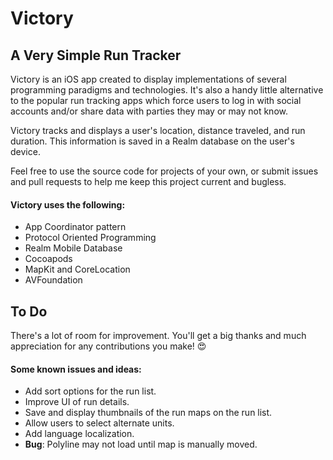 # Victory

## A Very Simple Run Tracker

Victory is an iOS app created to display implementations of several programming paradigms and technologies. It's also a handy little alternative to the popular run tracking apps which force users to log in with social accounts and/or share data with parties they may or may not know.

Victory tracks and displays a user's location, distance traveled, and run duration. This information is saved in a Realm database on the user's device.

Feel free to use the source code for projects of your own, or submit issues and pull requests to help me keep this project current and bugless.

#### Victory uses the following:

* App Coordinator pattern
* Protocol Oriented Programming
* Realm Mobile Database
* Cocoapods
* MapKit and CoreLocation
* AVFoundation

## To Do

There's a lot of room for improvement. You'll get a big thanks and much appreciation for any contributions you make! 😍

#### Some known issues and ideas:

* Add sort options for the run list.
* Improve UI of run details.
* Save and display thumbnails of the run maps on the run list.
* Allow users to select alternate units.
* Add language localization.
* **Bug**: Polyline may not load until map is manually moved.